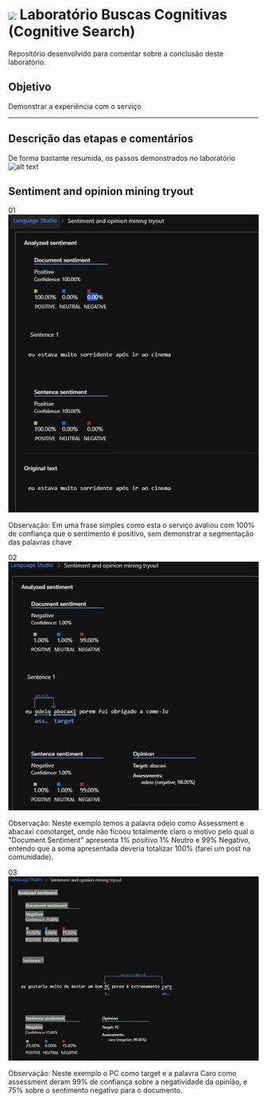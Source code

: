<h1>
    <a href="https://www.dio.me/">
     <img align="center" width="40px" src="https://hermes.digitalinnovation.one/assets/diome/logo-minimized.png"></a>
    <span> Laboratório Buscas Cognitivas (Cognitive Search) </span>
</h1>

Repositório desenvolvido para comentar sobre a conclusão deste laboratório.

## Objetivo
Demonstrar a experiência com o serviço

---
## Descrição das etapas e comentários
De forma bastante resumida, os passos demonstrados no laboratório ![alt text](https://web.dio.me/lab/azure-cognitive-search-utilizando-ai-search-para-indexacao-e-consulta-de-dados/learning/dc177426-0df3-48d0-804d-03118ca4c541?back=/track/microsoft-fundamentos-de-ia?raw=true) 


## Sentiment and opinion mining tryout
01 ![alt text](https://github.com/CrisMach/analisesentimentos/blob/main/inputs/LS-01.png?raw=true)

Observação: Em uma frase simples como esta o serviço avaliou com 100% de confiança que o sentimento é positivo, sem demonstrar a segmentação das palavras chave

02 ![alt text](https://github.com/CrisMach/analisesentimentos/blob/main/inputs/LS-02.png?raw=true)

Observação: Neste exemplo temos a palavra odeio como Assessment e abacaxi comotarget, onde não ficoou totalmente claro o motivo pelo qual o "Document Sentiment" apresenta 1% positivo 1% Neutro e 99% Negativo, entendo que a soma apresentada deveria totalizar 100% (farei um post na comunidade).

03 ![alt text](https://github.com/CrisMach/analisesentimentos/blob/main/inputs/LS-03.png?raw=true)

Observação: Neste exemplo o PC como target e a palavra Caro como assessment deram 99% de confiança sobre a negatividade da opinião, e 75% sobre o sentimento negativo para o documento.
